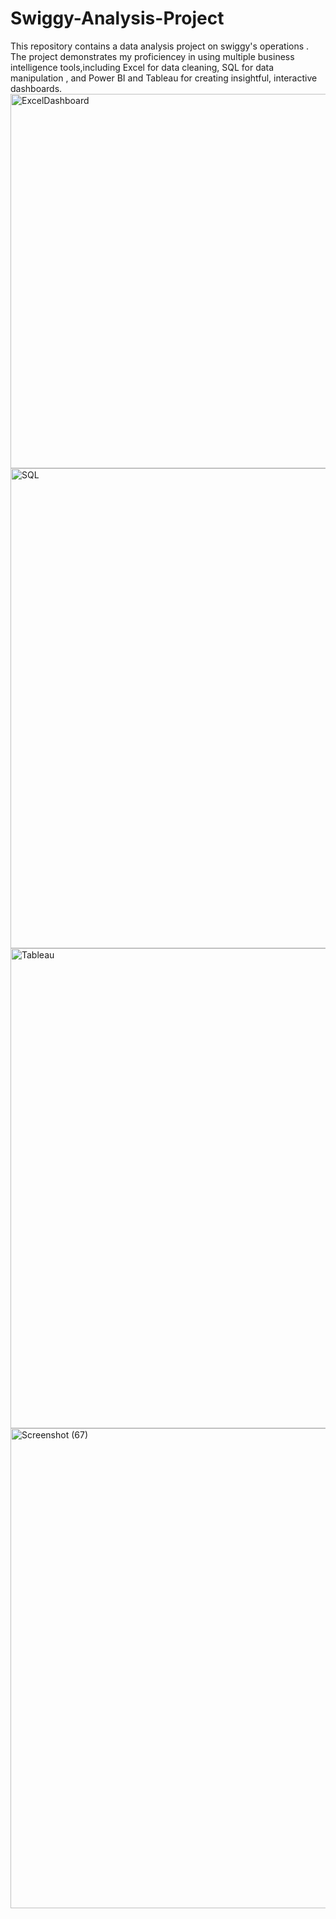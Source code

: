 # Swiggy-Analysis-Project
This repository contains a data analysis project on swiggy's operations . The project demonstrates my proficiencey in using multiple business intelligence tools,including Excel for data cleaning, SQL for data manipulation , and Power BI and Tableau for creating insightful, interactive dashboards.
<img width="1114" height="599" alt="ExcelDashboard" src="https://github.com/user-attachments/assets/e562296a-b1db-46f3-8d3e-bc344fd2b3af" />
<img width="1366" height="768" alt="SQL" src="https://github.com/user-attachments/assets/e2c3dde4-fd9d-4be7-8b21-afc8ad7c2645" />
<img width="1366" height="768" alt="Tableau" src="https://github.com/user-attachments/assets/942af244-9bd1-4550-a12a-9f1d70e43550" />
<img width="1366" height="768" alt="Screenshot (67)" src="https://github.com/user-attachments/assets/83c9d935-6907-4de5-93f2-a85bc883aa69" />
